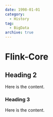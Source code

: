 ```yaml
---
date: 1998-01-01
category:
  - History
tag:
  - BigData
archive: true
---
```


# Flink-Core

## Heading 2

Here is the content.

### Heading 3

Here is the content.
